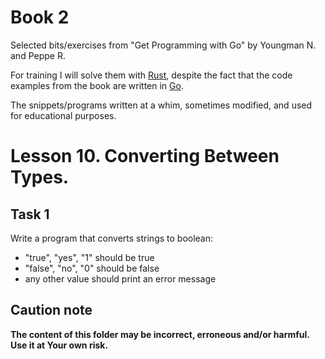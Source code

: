 # Book 2

Selected bits/exercises from "Get Programming with Go" by Youngman N. and Peppe R.

For training I will solve them with [Rust](https://www.rust-lang.org/), despite the fact that the code examples from the book are written in [Go](https://go.dev/).

The snippets/programs written at a whim, sometimes modified, and used for educational purposes.

# Lesson 10. Converting Between Types.

## Task 1

Write a program that converts strings to boolean:
- "true", "yes", "1" should be true
- "false", "no", "0" should be false
- any other value should print an error message

## Caution note

**The content of this folder may be incorrect, erroneous and/or harmful. Use it at Your own risk.**
